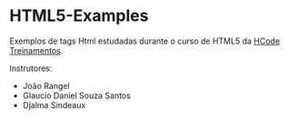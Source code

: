 # HTML5-Examples
Exemplos de tags Html estudadas durante o curso de HTML5 da <a href = "https://hcode.com.br"/>HCode Treinamentos</a>.

Instrutores:

- João Rangel
- Glaucio Daniel Souza Santos
- Djalma Sindeaux
